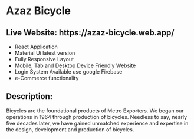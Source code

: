 # Azaz Bicycle

<h2>Live Website: https://azaz-bicycle.web.app/</h2>


<ul>
    <li>React Application</li>
    <li>Material Ui latest version</li>
    <li>Fully Responsive Layout</li>
    <li>Mobile, Tab and Desktop Device Friendly Website</li>
    <li>Login System Available use google Firebase</li>
    <li>e-Commerce functionality</li>
</ul>

<h2>Description:</h2> 
<p>Bicycles are the foundational products of Metro Exporters. We began our operations in 1964 through production of bicycles. Needless to say, nearly five decades later, we have gained unmatched experience and expertise in the design, development and production of bicycles.</p>
